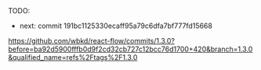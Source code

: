 ## 

TODO:
- next: commit 191bc1125330ecaff95a79c6dfa7bf777fd15668

https://github.com/wbkd/react-flow/commits/1.3.0?before=ba92d5900fffb0d9f2cd32cb727c12bcc76d1700+420&branch=1.3.0&qualified_name=refs%2Ftags%2F1.3.0
